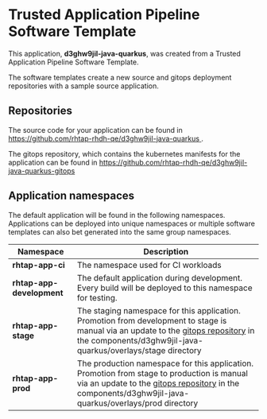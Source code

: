 # Trusted Application Pipeline Software Template

This application, **d3ghw9jil-java-quarkus**, was created from a Trusted Application Pipeline Software Template.

The software templates create a new source and gitops deployment repositories with a sample source application. 

## Repositories

The source code for your application can be found in [https://github.com/rhtap-rhdh-qe/d3ghw9jil-java-quarkus ](https://github.com/rhtap-rhdh-qe/d3ghw9jil-java-quarkus ).
 
The gitops repository, which contains the kubernetes manifests for the application can be found in 
[https://github.com/rhtap-rhdh-qe/d3ghw9jil-java-quarkus-gitops ](https://github.com/rhtap-rhdh-qe/d3ghw9jil-java-quarkus-gitops ) 

## Application namespaces 

The default application will be found in the following namespaces. Applications can be deployed into unique namespaces or multiple software templates can also bet generated into the same group namespaces.  

|  Namespace   |  Description   |  
| -------- | -------- |
| **rhtap-app-ci** | The namespace used for CI workloads |
| **rhtap-app-development** | The default application during development. Every build will be deployed to this namespace for testing. |
| **rhtap-app-stage** | The staging namespace for this application. Promotion from development to stage is manual via an update to the [gitops repository](https://github.com/rhtap-rhdh-qe/d3ghw9jil-java-quarkus-gitops ) in the components/d3ghw9jil-java-quarkus/overlays/stage directory |
| **rhtap-app-prod** | The production namespace for this application. Promotion from stage to production is manual via an update to the [gitops repository](https://github.com/rhtap-rhdh-qe/d3ghw9jil-java-quarkus-gitops ) in the components/d3ghw9jil-java-quarkus/overlays/prod directory |